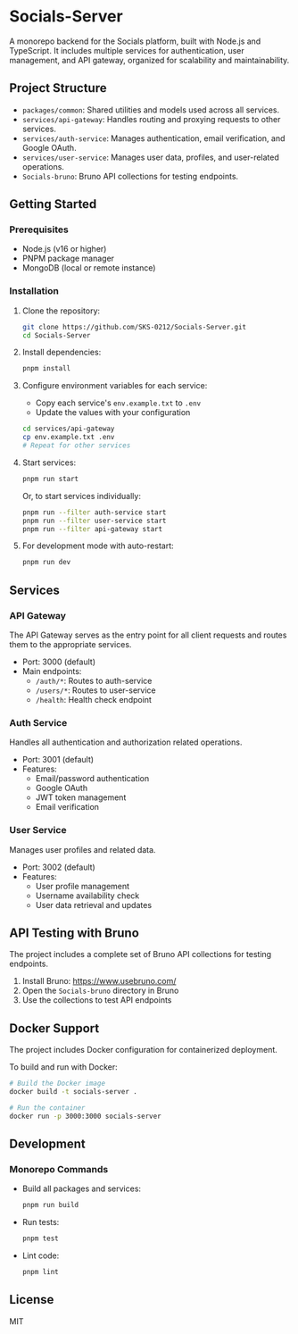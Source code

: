 # Socials-Server

A monorepo backend for the Socials platform, built with Node.js and TypeScript. It includes multiple services for authentication, user management, and API gateway, organized for scalability and maintainability.

## Project Structure

- `packages/common`: Shared utilities and models used across all services.
- `services/api-gateway`: Handles routing and proxying requests to other services.
- `services/auth-service`: Manages authentication, email verification, and Google OAuth.
- `services/user-service`: Manages user data, profiles, and user-related operations.
- `Socials-bruno`: Bruno API collections for testing endpoints.

## Getting Started

### Prerequisites

- Node.js (v16 or higher)
- PNPM package manager
- MongoDB (local or remote instance)

### Installation

1. Clone the repository:

   ```sh
   git clone https://github.com/SKS-0212/Socials-Server.git
   cd Socials-Server
   ```

2. Install dependencies:

   ```sh
   pnpm install
   ```

3. Configure environment variables for each service:

   - Copy each service's `env.example.txt` to `.env`
   - Update the values with your configuration

   ```sh
   cd services/api-gateway
   cp env.example.txt .env
   # Repeat for other services
   ```

4. Start services:

   ```sh
   pnpm run start
   ```

   Or, to start services individually:

   ```sh
   pnpm run --filter auth-service start
   pnpm run --filter user-service start
   pnpm run --filter api-gateway start
   ```

5. For development mode with auto-restart:
   ```sh
   pnpm run dev
   ```

## Services

### API Gateway

The API Gateway serves as the entry point for all client requests and routes them to the appropriate services.

- Port: 3000 (default)
- Main endpoints:
  - `/auth/*`: Routes to auth-service
  - `/users/*`: Routes to user-service
  - `/health`: Health check endpoint

### Auth Service

Handles all authentication and authorization related operations.

- Port: 3001 (default)
- Features:
  - Email/password authentication
  - Google OAuth
  - JWT token management
  - Email verification

### User Service

Manages user profiles and related data.

- Port: 3002 (default)
- Features:
  - User profile management
  - Username availability check
  - User data retrieval and updates

## API Testing with Bruno

The project includes a complete set of Bruno API collections for testing endpoints.

1. Install Bruno: https://www.usebruno.com/
2. Open the `Socials-bruno` directory in Bruno
3. Use the collections to test API endpoints

## Docker Support

The project includes Docker configuration for containerized deployment.

To build and run with Docker:

```sh
# Build the Docker image
docker build -t socials-server .

# Run the container
docker run -p 3000:3000 socials-server
```

## Development

### Monorepo Commands

- Build all packages and services:

  ```sh
  pnpm run build
  ```

- Run tests:

  ```sh
  pnpm test
  ```

- Lint code:
  ```sh
  pnpm lint
  ```

## License

MIT
